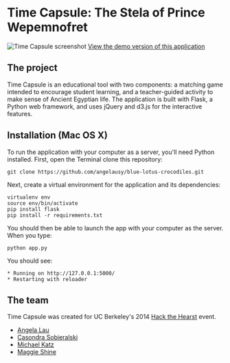 Time Capsule: The Stela of Prince Wepemnofret
==========
![Time Capsule screenshot](https://raw.githubusercontent.com/angelausy/blue-lotus-crocodiles/master/static/screenshot.png)
[View the demo version of this application](http://crocodiles.herokuapp.com)

## The project
Time Capsule is an educational tool with two components: a matching game intended to encourage student learning, and a teacher-guided activity to make sense of Ancient Egyptian life. The application is built with Flask, a Python web framework, and uses jQuery and d3.js for the interactive features.

## Installation (Mac OS X)
To run the application with your computer as a server, you'll need Python installed. First, open the Terminal clone this repository:

    git clone https://github.com/angelausy/blue-lotus-crocodiles.git

Next, create a virtual environment for the application and its dependencies:

    virtualenv env
    source env/bin/activate
    pip install flask
    pip install -r requirements.txt

You should then be able to launch the app with your computer as the server. When you type:

    python app.py

You should see:

    * Running on http://127.0.0.1:5000/
    * Restarting with reloader

## The team
Time Capsule was created for UC Berkeley's 2014 [Hack the Hearst](http://hackthehearst.berkeley.edu/) event.
* [Angela Lau](https://twitter.com/a2lau)
* [Casondra Sobieralski](http://dancing-octopus-health-media.com/)
* [Michael Katz](https://www.linkedin.com/pub/michael-katz/6/215/408)
* [Maggie Shine](http://twitter.com/magksh)
